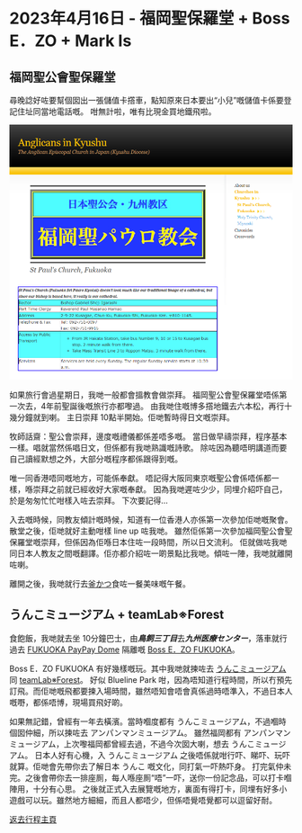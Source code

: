 # 2023年4月16日 - 福岡聖保羅堂 + Boss E．ZO + Mark Is

## 福岡聖公會聖保羅堂

尋晚諗好咗要幫個囡出一張儲值卡撘車，點知原來日本要出“小兒”嘅儲值卡係要登記住址同當地電話嘅。
咁無計啦，唯有比現金買地鐵飛啦。

![福岡聖公會聖保羅堂崇拜時間](./res/fukuoka_st_pauls_church.png)

如果旅行會過星期日，我哋一般都會搵教會做崇拜。
福岡聖公會聖保羅堂唔係第一次去，4年前聖誕後嘅旅行亦都嚟過。
由我哋住嘅博多撘地鐵去六本松，再行十幾分鐘就到喇。
主日崇拜 10點半開始。佢哋暫時得日文嘅崇拜。

牧師話齋：聖公會崇拜，邊度嘅禮儀都係差唔多嘅。
當日做早禱崇拜，程序基本一樣。唱就當然係唱日文，但係都有我哋熟識嘅詩歌。
除咗因為聽唔明講道而要自己讀經默想之外，大部分嘅程序都係跟得到嘅。

唯一同香港唔同嘅地方，可能係奉獻。
唔記得大阪同東京嘅聖公會係唔係都一樣，喺崇拜之前就已經收好大家嘅奉獻。
因為我哋遲咗少少，同埋介紹吓自己，於是匆匆忙忙咁樣入咗去崇拜。
下次要記得...

入去嘅時候，同教友傾計嘅時候，知道有一位香港人亦係第一次參加佢哋嘅聚會。
散堂之後，佢哋就好主動咁樣 line up 咗我哋。
雖然佢係第一次參加福岡聖公會聖保羅堂嘅崇拜，但係因為佢喺日本住咗一段時間，所以日文流利。
佢就做咗我哋同日本人教友之間嘅翻譯。佢亦都介紹咗一啲景點比我哋。傾咗一陣，我哋就離開咗喇。

離開之後，我哋就行去[釜かつ](https://www.kamakatu.com/)食咗一餐美味嘅午餐。

## うんこミュージアム + teamLab※Forest

食飽飯，我哋就去坐 10分鐘巴士，由***鳥飼三丁目***去***九州医療センター***，落車就行過去 [FUKUOKA PayPay Dome](https://www.softbankhawks.co.jp/stadium/) 隔離嘅 [Boss E．ZO FUKUOKA](https://e-zofukuoka.com/)。

Boss E．ZO FUKUOKA 有好幾樣嘅玩。其中我哋就揀咗去 [うんこミュージアム](https://unkomuseum.com/) 同 [teamLab※Forest](https://www.teamlab.art/e/forest/)。
好似 Blueline Park 咁，因為唔知道行程時間，所以冇預先訂飛。而佢哋嘅飛都要揀入場時間，雖然唔知會唔會真係過時唔準入，不過日本人嘅嘢，都係唔博，現場買飛好啲。

如果無記錯，曾經有一年去橫濱。當時嗰度都有 うんこミュージアム，不過嗰時個囡仲細，所以揀咗去 アンパンマンミュージアム。
雖然福岡都有 アンパンマンミュージアム，上次嚟福岡都曾經去過，不過今次囡大喇，想去 うんこミュージアム。
日本人好有心機，入 うんこミュージアム 之後唔係就咁行吓、睇吓、玩吓就算。佢哋會先帶你去了解日本 うんこ 嘅文化，同打氣一吓熱吓身。
打完氣仲未完。之後會帶你去一排座厠，每人喺座厠“唔”一吓，送你一份記念品，可以打卡嗰陣用，十分有心思。
之後就正式入去展覽嘅地方，裏面有得打卡，同埋有好多小遊戲可以玩。雖然地方細細，而且人都唔少，但係唔覺唔覺都可以逗留好耐。

[返去行程主頁](https://github.com/carlosclk/trips/tree/main/2023-04_Busan_n_Fukuoka)
